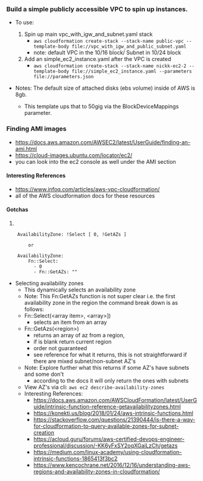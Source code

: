 ### Build a simple publicly accessible VPC to spin up instances.

* To use:
    1. Spin up main vpc_with_igw_and_subnet.yaml stack
        * ```aws cloudformation create-stack --stack-name public-vpc --template-body file://vpc_with_igw_and_public_subnet.yaml```
        * note: default VPC in the 10/16 block/ Subnet in 10/24 block
    2. Add an simple_ec2_instance.yaml after the VPC is created 
        *  ``` aws cloudformation create-stack --stack-name nickk-ec2-2 --template-body file://simple_ec2_instance.yaml --parameters file://parameters.json ```

* Notes:  The default size of attached disks (ebs volume) inside of AWS is 8gb.  
    * This template ups that to 50gig via the BlockDeviceMappings parameter.
    

### Finding AMI images
* https://docs.aws.amazon.com/AWSEC2/latest/UserGuide/finding-an-ami.html
* https://cloud-images.ubuntu.com/locator/ec2/
* you can look into the ec2 console as well under the AMI section


#### Interesting References
* https://www.infoq.com/articles/aws-vpc-cloudformation/
* all of the AWS cloudformation docs for these resources

#### Gotchas
1.
```
    AvailabilityZone: !Select [ 0, !GetAZs ]
        
        or
    
    AvailabilityZone:  
        Fn::Select: 
          - 0
          - Fn::GetAZs: "" 
```

* Selecting availability zones
     * This dynamically selects an availability zone
     * Note: This Fn:GetAZs function is not super clear
     i.e. the first availability zone in the region
     the command break down is as follows:
     * Fn::Select(\<array item>,  \<array>]) 
        * selects an item from an array
    * Fn::GetAzs(\<region>) 
        * returns an array of az from a region, 
        * if <region> is blank return current region
        * order not guaranteed 
        * see reference for what it returns, this is not straightforward if there are mixed subnet/non-subnet AZ's
    * Note: Explore further what this returns if some AZ's have subnets and some don't
        * according to the docs it will only return the ones with subnets
    * View AZ's via cli: ```aws ec2 describe-availability-zones```
    * Interesting References:
        * https://docs.aws.amazon.com/AWSCloudFormation/latest/UserGuide/intrinsic-function-reference-getavailabilityzones.html
        * https://konekti.us/blog/2018/01/24/aws-intrinsic-functions.html
        * https://stackoverflow.com/questions/21390444/is-there-a-way-for-cloudformation-to-query-available-zones-for-subnet-creation
        * https://acloud.guru/forums/aws-certified-devops-engineer-professional/discussion/-KK6yFxSY2oqXGaiLzCh/getazs
        * https://medium.com/linux-academy/using-cloudformation-intrinsic-functions-1865413f3bc2
        * https://www.kencochrane.net/2016/12/16/understanding-aws-regions-and-availability-zones-in-cloudformation/